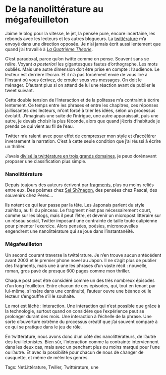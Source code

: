 # De la nanolittérature au mégafeuilleton

Jaime le blog pour la vitesse, le jet, la pensée pure, encore incertaine, les rebonds avec les lecteurs et les autres blogueurs. La [twittérature](/la-quatrieme-theorie/la-quatrieme-theorie-liens/) m’a envoyé dans une direction opposée. Je n’ai jamais écrit aussi lentement que quand j’ai travaillé à [*La Quatrième Théorie*](/la-quatrieme-theorie/).

C’est paradoxal, parce qu’on twitte comme on pense. Souvent sans se relire. Voyant *a posteriori* les gigantesques fautes d’orthographe. Les mots oubliés. Mais une autre dimension doit être prise en compte : l’audience. Le lecteur est derrière l’écran. Et il n’a pas forcément envie de vous lire à l'instant où vous écrivez, de crouler sous vos messages. On doit le ménager. D’autant plus si on attend de lui une réaction avant de publier le tweet suivant.

Cette double tension de l’interaction et de la politesse m’a contraint à écrire lentement. Ce temps entre les phrases et entre les chapitres, ces réponses jaillissantes des lecteurs, m’ont forcé à trier les idées, selon un processus évolutif. J’imaginais une suite de l’intrigue, une autre apparaissait, puis une autre, je devais choisir la plus féconde, alors que quand j’écris d’habitude je prends ce qui vient au fil de l’eau.

Twitter m’a ralenti avec pour effet de compresser mon style et d’accélérer inversement la narration. C’est à cette seule condition que j’ai réussi à écrire un thriller.

J’avais [divisé la twittérature en trois grands domaines](/2013/02/06/taxinomie-litteraire-a-lage-de-twitter/), je peux dorénavant proposer une classification plus simple.

### Nanolittérature

Depuis toujours des auteurs écrivent par [fragments](http://fr.wikipedia.org/wiki/Fragment), plus ou moins reliés entre eux. Des poèmes chez [Sei Sh?nagon](http://fr.wikipedia.org/wiki/Sei_Sh%C5%8Dnagon), des pensées chez Pascal, des souvenirs chez Perec…

Ils notent ce qui leur passe par la tête. Les Japonais parlent du style *zuihitsu*, au fil du pinceau. Le fragment n’est pas nécessairement court, comme sur les blogs, mais il peut l’être, et devenir un micropost littéraire sur un réseau social, Twitter imposant une contrainte de taille toute oulipienne pour pimenter l’exercice. Alors pensées, poésies, micronouvelles engendrent une nanolittérature qui se joue dans l’instantanéité.

### Mégafeuilleton

Un second courant traverse la twittérature. Je n’en trouve aucun antécédent avant 2003 et le premier phone novel au Japon. Il ne s’agit plus de publier des fragments, mais une à une les phrases d’un vaste récit : nouvelle, roman, gros pavé de presque 600 pages comme mon thriller.

Chaque post peut être considéré comme un des très nombreux épisodes d’un long feuilleton. Entre chacun de ces épisodes, qui, tout en tenant par lui-même, s’insère dans une continuité, l’auteur ouvre une béance où le lecteur s’engouffre s’il le souhaite.

Le mot est lâché : interaction. Une interaction qui n’est possible que grâce à la technologie, surtout quand on considère que l’expérience peut se prolonger durant des mois. Une interaction à l’échelle de la phrase. Une sorte d’ouverture extrême du processus créatif que j’ai souvent comparé à ce qui se pratique dans le jeu de rôle.

En twittérature, nous avons donc d’un côté des nanolittérateurs, de l’autre des feuilletonistes. Bien sûr, l’interaction comme la contrainte interviennent dans les deux cas, mais avec un penchant plus ou moins marqué pour l’une ou l’autre. Et avec la possibilité pour chacun de nous de changer de casquette, et même de mêler les genres.

Tags: NetLittérature, Twiller, Twittérature, une